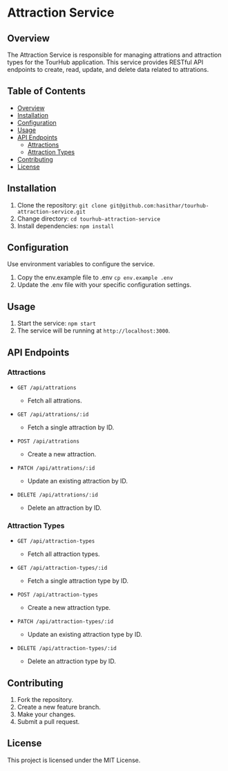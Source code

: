 # Attraction Service

## Overview

The Attraction Service is responsible for managing attrations and attraction types for the TourHub application. This service provides RESTful API endpoints to create, read, update, and delete data related to attrations.

## Table of Contents

- [Overview](#overview)
- [Installation](#installation)
- [Configuration](#configuration)
- [Usage](#usage)
- [API Endpoints](#api-endpoints)
  - [Attractions](#attrations)
  - [Attraction Types](#attraction-types)
- [Contributing](#contributing)
- [License](#license)

## Installation

1. Clone the repository: `git clone git@github.com:hasithar/tourhub-attraction-service.git`
2. Change directory: `cd tourhub-attraction-service`
3. Install dependencies: `npm install`

## Configuration

Use environment variables to configure the service.

1. Copy the env.example file to .env `cp env.example .env`
2. Update the .env file with your specific configuration settings.

## Usage

1. Start the service: `npm start`
2. The service will be running at `http://localhost:3000`.

## API Endpoints

### Attractions

- `GET /api/attrations`

  - Fetch all attrations.

- `GET /api/attrations/:id`

  - Fetch a single attraction by ID.

- `POST /api/attrations`

  - Create a new attraction.

- `PATCH /api/attrations/:id`

  - Update an existing attraction by ID.

- `DELETE /api/attrations/:id`
  - Delete an attraction by ID.

### Attraction Types

- `GET /api/attraction-types`

  - Fetch all attraction types.

- `GET /api/attraction-types/:id`

  - Fetch a single attraction type by ID.

- `POST /api/attraction-types`

  - Create a new attraction type.

- `PATCH /api/attraction-types/:id`

  - Update an existing attraction type by ID.

- `DELETE /api/attraction-types/:id`
  - Delete an attraction type by ID.

## Contributing

1. Fork the repository.
2. Create a new feature branch.
3. Make your changes.
4. Submit a pull request.

## License

This project is licensed under the MIT License.
